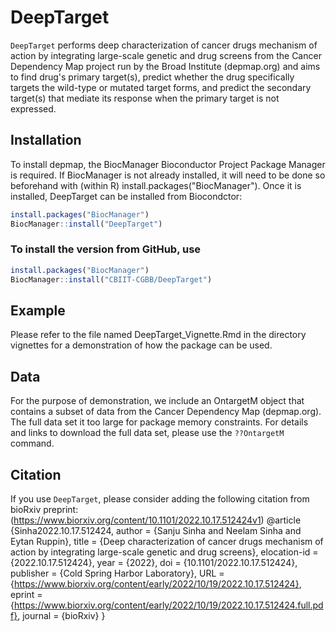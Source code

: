 
# DeepTarget
`DeepTarget` performs deep characterization of cancer drugs mechanism of action by integrating large-scale genetic and drug screens from the Cancer Dependency Map project run by the Broad Institute (depmap.org)  and aims to find drug's primary target(s), predict whether the drug specifically targets the wild-type or mutated target forms, and predict the secondary target(s) that mediate its response when the primary target is not expressed.

## Installation
To install depmap, the BiocManager Bioconductor Project Package Manager is required. If BiocManager is not already installed, it will need to be done so beforehand with (within R) install.packages("BiocManager"). Once it is installed, DeepTarget can be installed from Biocondctor:
``` r
install.packages("BiocManager")
BiocManager::install("DeepTarget")
```
### To install the version from GitHub, use

``` r
install.packages("BiocManager")
BiocManager::install("CBIIT-CGBB/DeepTarget")
```

## Example

Please refer to the file named DeepTarget_Vignette.Rmd in the directory vignettes for a demonstration of how the package can be used.

## Data
For the purpose of demonstration, we include an OntargetM object that contains a subset of data from the Cancer Dependency Map (depmap.org). The full data set it too large for package memory constraints. For details and links to download the full data set, please use the  `??OntargetM` command.

## Citation
If you use `DeepTarget`, please consider adding the following
citation from bioRxiv preprint: (https://www.biorxiv.org/content/10.1101/2022.10.17.512424v1)
@article {Sinha2022.10.17.512424,
	author = {Sanju Sinha and Neelam Sinha and Eytan Ruppin},
	title = {Deep characterization of cancer drugs mechanism of action by integrating large-scale genetic and drug screens},
	elocation-id = {2022.10.17.512424},
	year = {2022},
	doi = {10.1101/2022.10.17.512424},
	publisher = {Cold Spring Harbor Laboratory},
	URL = {https://www.biorxiv.org/content/early/2022/10/19/2022.10.17.512424},
	eprint = {https://www.biorxiv.org/content/early/2022/10/19/2022.10.17.512424.full.pdf},
	journal = {bioRxiv}
}
